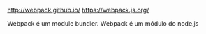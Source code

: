 http://webpack.github.io/
https://webpack.js.org/

Webpack é um module bundler.
Webpack é um módulo do node.js